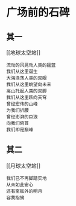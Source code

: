 # 广场前的石碑
## 其一
[[地球太空站]]

	流动的风晃动人类的摇篮
	我们从这里诞生
	大海涤荡人类的双眼
	我们从这里眺望向未来
	高山托起人类的双脚
	我们从这里跃向天穹
	曾经宏伟的山峰
	为我们折腰
	曾经澎湃的巨浪
	向我们俯首
	我们即是巅峰
## 其二
[[月球太空站]]

	我们已不再脚踏实地
	从未如此安心
	还有窗舷外的明月
	容我指摘